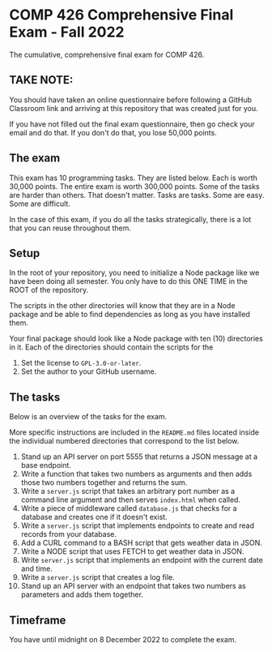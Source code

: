 # COMP 426 Comprehensive Final Exam - Fall 2022

The cumulative, comprehensive final exam for COMP 426.

## TAKE NOTE:

You should have taken an online questionnaire before following a GitHub Classroom link and arriving at this repository that was created just for you.

If you have not filled out the final exam questionnaire, then go check your email and do that. 
If you don't do that, you lose 50,000 points.

## The exam

This exam has 10 programming tasks.
They are listed below. 
Each is worth 30,000 points. 
The entire exam is worth 300,000 points. 
Some of the tasks are harder than others. 
That doesn't matter. 
Tasks are tasks. 
Some are easy. 
Some are difficult. 

In the case of this exam, if you do all the tasks strategically, there is a lot that you can reuse throughout them. 

## Setup

In the root of your repository, you need to initialize a Node package like we have been doing all semester. 
You only have to do this ONE TIME in the ROOT of the repository.

The scripts in the other directories will know that they are in a Node package and be able to find dependencies as long as you have installed them. 

Your final package should look like a Node package with ten (10) directories in it.
Each of the directories should contain the scripts for the 

1. Set the license to `GPL-3.0-or-later`.
2. Set the author to your GitHub username.

## The tasks

Below is an overview of the tasks for the exam.

More specific instructions are included in the `README.md` files located inside the individual numbered directories that correspond to the list below.

1. Stand up an API server on port 5555 that returns a JSON message at a base endpoint.
2. Write a function that takes two numbers as arguments and then adds those two numbers together and returns the sum.
3. Write a `server.js` script that takes an arbitrary port number as a command line argument and then serves `index.html` when called.
4. Write a piece of middleware called `database.js` that checks for a database and creates one if it doesn't exist.
5. Write a `server.js` script that implements endpoints to create and read records from your database.
6. Add a CURL command to a BASH script that gets weather data in JSON.
7. Write a NODE script that uses FETCH to get weather data in JSON.
8. Write `server.js` script that implements an endpoint with the current date and time.
9. Write a `server.js` script that creates a log file. 
10. Stand up an API server with an endpoint that takes two numbers as parameters and adds them together.

## Timeframe

You have until midnight on 8 December 2022 to complete the exam.
